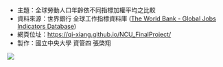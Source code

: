 * 主題：全球勞動人口年齡依不同指標加權平均之比較
* 資料來源：世界銀行 全球工作指標資料庫 ([The World Bank - Global Jobs Indicators Database](https://datacatalog.worldbank.org/search/dataset/0037526/Global-Jobs-Indicators-Database))
* 網頁位址：https://qi-xiang.github.io/NCU_FinalProject/
* 製作：國立中央大學 資管四 張棨翔

![](https://i.imgur.com/IT1O8yw.png)

